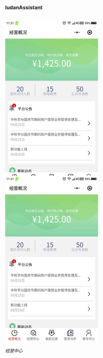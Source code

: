 <h3>ludanAssistant</h3>

<div style='float:left;width:300px;height:500px;'>
    <p align="left">
        <img src="https://github.com/sdh964230675/web-ui/blob/master/%E7%BB%8F%E8%90%A5%E6%A6%82%E5%86%B5.jpg" alt="Sample">
        <p align="left">
            <em>经营中心</em>
        </p>
    </p>
</div>

<div style='float:left;width:300px;height:500px;'>
    <p align="left">
        <img src="https://github.com/sdh964230675/web-ui/blob/master/%E7%BB%8F%E8%90%A5%E6%A6%82%E5%86%B5.jpg" alt="Sample">
        <p align="left">
            <em>经营中心</em>
        </p>
    </p>
</div>
